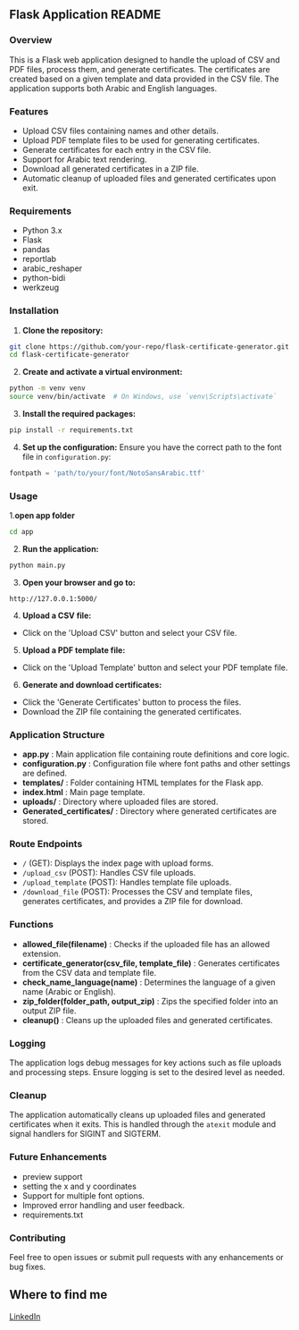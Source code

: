 ## Flask Application README
### Overview

This is a Flask web application designed to handle the upload of CSV and PDF files, process them, and generate certificates. The certificates are created based on a given template and data provided in the CSV file. The application supports both Arabic and English languages.
### Features
- Upload CSV files containing names and other details.
- Upload PDF template files to be used for generating certificates.
- Generate certificates for each entry in the CSV file.
- Support for Arabic text rendering.
- Download all generated certificates in a ZIP file.
- Automatic cleanup of uploaded files and generated certificates upon exit.
### Requirements
- Python 3.x
- Flask
- pandas
- reportlab
- arabic_reshaper
- python-bidi
- werkzeug
### Installation 
1. **Clone the repository:** 

```bash
git clone https://github.com/your-repo/flask-certificate-generator.git
cd flask-certificate-generator
``` 
2. **Create and activate a virtual environment:** 

```bash
python -m venv venv
source venv/bin/activate  # On Windows, use `venv\Scripts\activate`
``` 
3. **Install the required packages:** 

```bash
pip install -r requirements.txt
``` 
4. **Set up the configuration:** 
Ensure you have the correct path to the font file in `configuration.py`:

```python
fontpath = 'path/to/your/font/NotoSansArabic.ttf'
```
### Usage 
1.**open app folder**
```bash
cd app
``` 
2. **Run the application:** 

```bash
python main.py
``` 
3. **Open your browser and go to:** 

```
http://127.0.0.1:5000/
``` 
4. **Upload a CSV file:** 
- Click on the 'Upload CSV' button and select your CSV file. 
5. **Upload a PDF template file:** 
- Click on the 'Upload Template' button and select your PDF template file. 
6. **Generate and download certificates:** 
- Click the 'Generate Certificates' button to process the files.
- Download the ZIP file containing the generated certificates.
### Application Structure 
- **app.py** : Main application file containing route definitions and core logic. 
- **configuration.py** : Configuration file where font paths and other settings are defined. 
- **templates/** : Folder containing HTML templates for the Flask app. 
- **index.html** : Main page template. 
- **uploads/** : Directory where uploaded files are stored. 
- **Generated_certificates/** : Directory where generated certificates are stored.
### Route Endpoints 
- `/` (GET): Displays the index page with upload forms. 
- `/upload_csv` (POST): Handles CSV file uploads. 
- `/upload_template` (POST): Handles template file uploads. 
- `/download_file` (POST): Processes the CSV and template files, generates certificates, and provides a ZIP file for download.
### Functions 
- **allowed_file(filename)** : Checks if the uploaded file has an allowed extension. 
- **certificate_generator(csv_file, template_file)** : Generates certificates from the CSV data and template file. 
- **check_name_language(name)** : Determines the language of a given name (Arabic or English). 
- **zip_folder(folder_path, output_zip)** : Zips the specified folder into an output ZIP file. 
- **cleanup()** : Cleans up the uploaded files and generated certificates.
### Logging

The application logs debug messages for key actions such as file uploads and processing steps. Ensure logging is set to the desired level as needed.
### Cleanup

The application automatically cleans up uploaded files and generated certificates when it exits. This is handled through the `atexit` module and signal handlers for SIGINT and SIGTERM.
### Future Enhancements
- preview support
- setting the x and y coordinates
- Support for multiple font options.
- Improved error handling and user feedback.
- requirements.txt
### Contributing

Feel free to open issues or submit pull requests with any enhancements or bug fixes.

## Where to find me
<a href="https://www.linkedin.com/in/rayan-ghabashi" target="_blank">LinkedIn</a>
